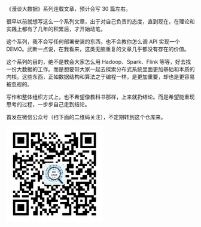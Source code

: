 
《漫谈大数据》系列连载文章，预计会写 30 篇左右。

很早以前就想写这么一个系列文章，出于对自己负责的态度，直到现在，在理论和实践上都有了几年的积累后，才开始动笔。

这个系列，我不会写任何部署安装的东西，也不会教你怎么调 API 实现一个 DEMO。武断一点说，在我看来，这类无脑重复的文章几乎都没有存在的价值。

这个系列的目的，绝不是教会大家怎么用 Hadoop、Spark、Flink 等等，好去找一份大数据的工作。而是想要带大家一起去探索分布式系统里面更加基础和本质的内核。这些东西，正如数据结构和算法之于编程一样，是更加重要，却也是更容易被忽视的。

写作和整体组织方式上，也不希望像教科书那样，上来就扔结论。而是希望能重现思考的过程，一步步自己走到结论。

首发在微信公众号（扫下面的二维码关注），不定期转到这个仓库来。


![image](https://github.com/shadyxu/bigdata-essence/blob/master/%E5%85%AC%E4%BC%97%E5%8F%B7%E4%BA%8C%E7%BB%B4%E7%A0%81.jpg)
